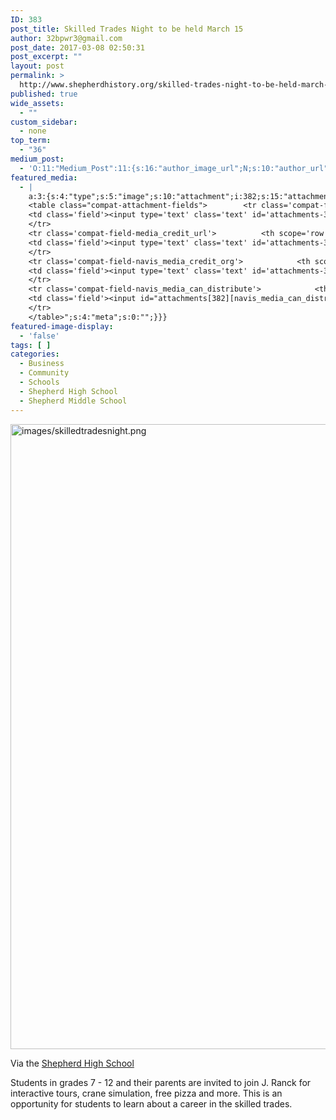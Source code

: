 ```yaml
---
ID: 383
post_title: Skilled Trades Night to be held March 15
author: 32bpwr3@gmail.com
post_date: 2017-03-08 02:50:31
post_excerpt: ""
layout: post
permalink: >
  http://www.shepherdhistory.org/skilled-trades-night-to-be-held-march-15/
published: true
wide_assets:
  - ""
custom_sidebar:
  - none
top_term:
  - "36"
medium_post:
  - 'O:11:"Medium_Post":11:{s:16:"author_image_url";N;s:10:"author_url";N;s:11:"byline_name";N;s:12:"byline_email";N;s:10:"cross_link";s:2:"no";s:2:"id";N;s:21:"follower_notification";s:3:"yes";s:7:"license";s:19:"all-rights-reserved";s:14:"publication_id";s:12:"881fb60cdbf3";s:6:"status";s:4:"none";s:3:"url";N;}'
featured_media:
  - |
    a:3:{s:4:"type";s:5:"image";s:10:"attachment";i:382;s:15:"attachment_data";a:31:{s:2:"id";i:382;s:5:"title";s:18:"skilledtradesnight";s:8:"filename";s:22:"skilledtradesnight.png";s:3:"url";s:80:"http://www.shepherdhistory.org/wp-content/uploads/2017/03/skilledtradesnight.png";s:4:"link";s:50:"http://www.shepherdhistory.org/skilledtradesnight/";s:3:"alt";s:0:"";s:6:"author";s:1:"1";s:11:"description";s:0:"";s:7:"caption";s:0:"";s:4:"name";s:18:"skilledtradesnight";s:6:"status";s:7:"inherit";s:10:"uploadedTo";i:0;s:4:"date";i:1488941357000;s:8:"modified";i:1488941357000;s:9:"menuOrder";i:0;s:4:"mime";s:9:"image/png";s:4:"type";s:5:"image";s:7:"subtype";s:3:"png";s:4:"icon";s:67:"http://www.shepherdhistory.org/wp-includes/images/media/default.png";s:13:"dateFormatted";s:13:"March 8, 2017";s:6:"nonces";a:3:{s:6:"update";s:10:"0d0d768179";s:6:"delete";s:10:"e98c616094";s:4:"edit";s:10:"8d29294507";}s:8:"editLink";s:69:"http://www.shepherdhistory.org/wp-admin/post.php?post=382&action=edit";s:4:"meta";b:0;s:10:"authorName";s:17:"32bpwr3@gmail.com";s:15:"filesizeInBytes";i:461484;s:21:"filesizeHumanReadable";s:6:"451 KB";s:6:"height";i:750;s:5:"width";i:491;s:11:"orientation";s:8:"portrait";s:5:"sizes";a:3:{s:9:"thumbnail";a:4:{s:6:"height";i:140;s:5:"width";i:140;s:3:"url";s:88:"http://www.shepherdhistory.org/wp-content/uploads/2017/03/skilledtradesnight-140x140.png";s:11:"orientation";s:9:"landscape";}s:6:"medium";a:4:{s:6:"height";i:513;s:5:"width";i:336;s:3:"url";s:88:"http://www.shepherdhistory.org/wp-content/uploads/2017/03/skilledtradesnight-336x513.png";s:11:"orientation";s:8:"portrait";}s:4:"full";a:4:{s:3:"url";s:80:"http://www.shepherdhistory.org/wp-content/uploads/2017/03/skilledtradesnight.png";s:6:"height";i:750;s:5:"width";i:491;s:11:"orientation";s:8:"portrait";}}s:6:"compat";a:2:{s:4:"item";s:1710:"<input type="hidden" name="attachments[382][menu_order]" value="0" /><p class="media-types media-types-required-info">Required fields are marked <span class="required">*</span></p>
    <table class="compat-attachment-fields">		<tr class='compat-field-media_credit'>			<th scope='row' class='label'><label for='attachments-382-media_credit'><span class='alignleft'>Credit</span><br class='clear' /></label></th>
    <td class='field'><input type='text' class='text' id='attachments-382-media_credit' name='attachments[382][media_credit]' value=''  /></td>
    </tr>
    <tr class='compat-field-media_credit_url'>			<th scope='row' class='label'><label for='attachments-382-media_credit_url'><span class='alignleft'>Credit URL</span><br class='clear' /></label></th>
    <td class='field'><input type='text' class='text' id='attachments-382-media_credit_url' name='attachments[382][media_credit_url]' value=''  /></td>
    </tr>
    <tr class='compat-field-navis_media_credit_org'>			<th scope='row' class='label'><label for='attachments-382-navis_media_credit_org'><span class='alignleft'>Organization</span><br class='clear' /></label></th>
    <td class='field'><input type='text' class='text' id='attachments-382-navis_media_credit_org' name='attachments[382][navis_media_credit_org]' value=''  /></td>
    </tr>
    <tr class='compat-field-navis_media_can_distribute'>			<th scope='row' class='label'><label for='attachments-382-navis_media_can_distribute'><span class='alignleft'>Can<br />distribute?</span><br class='clear' /></label></th>
    <td class='field'><input id="attachments[382][navis_media_can_distribute]" name="attachments[382][navis_media_can_distribute]" type="checkbox" value="1"  /></td>
    </tr>
    </table>";s:4:"meta";s:0:"";}}}
featured-image-display:
  - 'false'
tags: [ ]
categories:
  - Business
  - Community
  - Schools
  - Shepherd High School
  - Shepherd Middle School
---
```

<img title="null" src="http://www.shepherdhistory.org/wp-content/uploads/2017/03/skilledtradesnight.png" alt="images/skilledtradesnight.png" width="654" height="1000" />

Via the <a href="https://www.facebook.com/shepherdmihs/?hcref=PAGESTIMELINE&amp;fref=nf">Shepherd High School</a>

Students in grades 7 - 12 and their parents are invited to join J. Ranck for interactive tours, crane simulation, free pizza and more. This is an opportunity for students to learn about a career in the skilled trades.